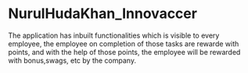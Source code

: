 # NurulHudaKhan_Innovaccer
The application has  inbuilt functionalities which is visible to every employee, the employee on completion of those tasks are rewarde with points, and with the help of those points, the employee will be rewarded with  bonus,swags, etc by the company.
